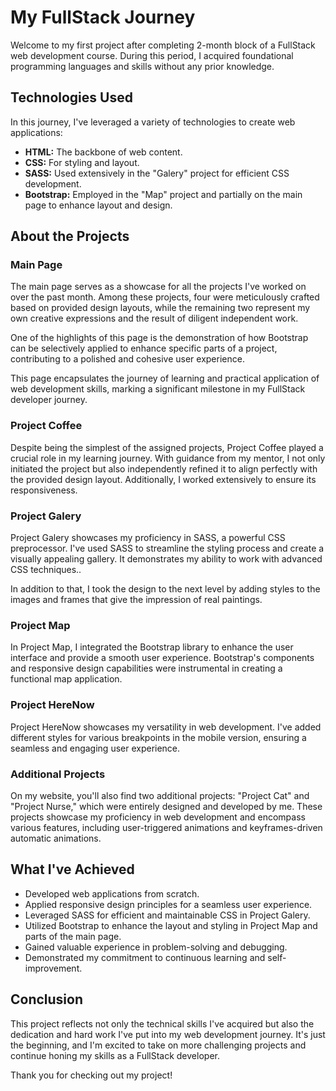 # My FullStack Journey

Welcome to my first project after completing 2-month block of a FullStack web development course. During this period, I acquired foundational programming languages and skills without any prior knowledge.

## Technologies Used

In this journey, I've leveraged a variety of technologies to create web applications:

- **HTML:** The backbone of web content.
- **CSS:** For styling and layout.
- **SASS:** Used extensively in the "Galery" project for efficient CSS development.
- **Bootstrap:** Employed in the "Map" project and partially on the main page to enhance layout and design.

## About the Projects

### Main Page

The main page serves as a showcase for all the projects I've worked on over the past month. Among these projects, four were meticulously crafted based on provided design layouts, while the remaining two represent my own creative expressions and the result of diligent independent work.

One of the highlights of this page is the demonstration of how Bootstrap can be selectively applied to enhance specific parts of a project, contributing to a polished and cohesive user experience. 

This page encapsulates the journey of learning and practical application of web development skills, marking a significant milestone in my FullStack developer journey.


### Project Coffee

Despite being the simplest of the assigned projects, Project Coffee played a crucial role in my learning journey. With guidance from my mentor, I not only initiated the project but also independently refined it to align perfectly with the provided design layout. Additionally, I worked extensively to ensure its responsiveness.

### Project Galery

Project Galery showcases my proficiency in SASS, a powerful CSS preprocessor. I've used SASS to streamline the styling process and create a visually appealing gallery. It demonstrates my ability to work with advanced CSS techniques..

In addition to that, I took the design to the next level by adding styles to the images and frames that give the impression of real paintings.

### Project Map

In Project Map, I integrated the Bootstrap library to enhance the user interface and provide a smooth user experience. Bootstrap's components and responsive design capabilities were instrumental in creating a functional map application.

### Project HereNow

Project HereNow showcases my versatility in web development. I've added different styles for various breakpoints in the mobile version, ensuring a seamless and engaging user experience.

### Additional Projects

On my website, you'll also find two additional projects: "Project Cat" and "Project Nurse," which were entirely designed and developed by me. These projects showcase my proficiency in web development and encompass various features, including user-triggered animations and keyframes-driven automatic animations. 

## What I've Achieved

- Developed web applications from scratch.
- Applied responsive design principles for a seamless user experience.
- Leveraged SASS for efficient and maintainable CSS in Project Galery.
- Utilized Bootstrap to enhance the layout and styling in Project Map and parts of the main page.
- Gained valuable experience in problem-solving and debugging.
- Demonstrated my commitment to continuous learning and self-improvement.

## Conclusion

This project reflects not only the technical skills I've acquired but also the dedication and hard work I've put into my web development journey. It's just the beginning, and I'm excited to take on more challenging projects and continue honing my skills as a FullStack developer.

Thank you for checking out my project!
